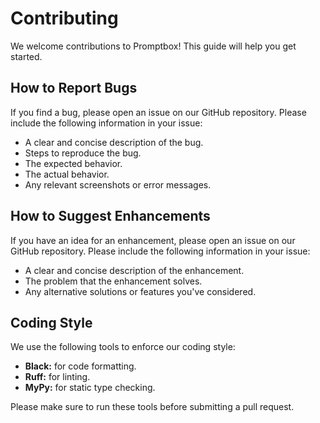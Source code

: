# Contributing

We welcome contributions to Promptbox! This guide will help you get started.

## How to Report Bugs

If you find a bug, please open an issue on our GitHub repository. Please include the following information in your issue:

- A clear and concise description of the bug.
- Steps to reproduce the bug.
- The expected behavior.
- The actual behavior.
- Any relevant screenshots or error messages.

## How to Suggest Enhancements

If you have an idea for an enhancement, please open an issue on our GitHub repository. Please include the following information in your issue:

- A clear and concise description of the enhancement.
- The problem that the enhancement solves.
- Any alternative solutions or features you've considered.

## Coding Style

We use the following tools to enforce our coding style:

- **Black:** for code formatting.
- **Ruff:** for linting.
- **MyPy:** for static type checking.

Please make sure to run these tools before submitting a pull request.
